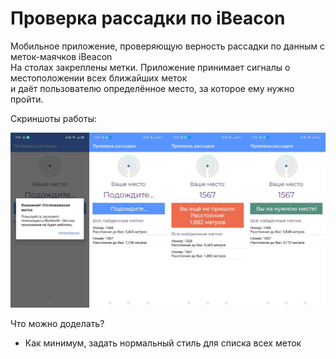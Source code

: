 # Проверка рассадки по iBeacon
Мобильное приложение, проверяющую верность рассадки по данным с меток-маячков iBeacon  
На столах закреплены метки. Приложение принимает сигналы о местоположении всех ближайших меток  
и даёт пользователю определённое место, за которое ему нужно пройти.

Скриншоты работы:  

![Скриншоты](https://github.com/captaincod/ibeacon-check-seating/blob/0cfed54be1749f6a5d05532cda2ab377ba912398/screens.png)  
  
Что можно доделать?  
* Как минимум, задать нормальный стиль для списка всех меток
